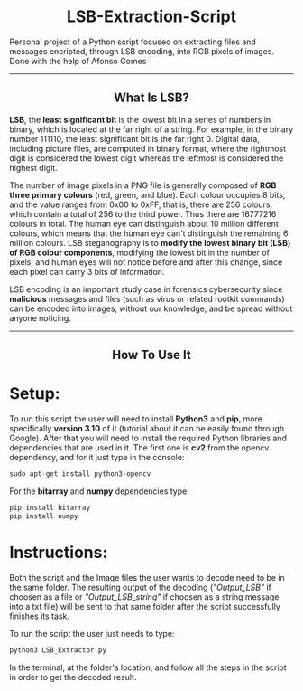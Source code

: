 <h1 align="center">LSB-Extraction-Script</h1>

Personal project of a Python script focused on extracting files and messages encripted, through LSB encoding, into RGB pixels of images. Done with the help of Afonso Gomes

--------------------------------

<h2 align="center">What Is LSB?</h2>

**LSB**, the **least significant bit** is the lowest bit in a series of numbers in binary, which is located at the far right of a string. For example, in the binary
number 111110, the least significant bit is the far right 0. Digital data, including picture files, are computed in binary format, where the rightmost digit is
considered the lowest digit whereas the leftmost is considered the highest digit.

The number of image pixels in a PNG file is generally composed of **RGB three primary colours** (red, green, and blue). Each colour occupies 8 bits, and the value
ranges from 0x00 to 0xFF, that is, there are 256 colours, which contain a total of 256 to the third power. Thus there are 16777216 colours in total. The human eye can
distinguish about 10 million different colours, which means that the human eye can't distinguish the remaining 6 million colours. LSB steganography is to **modify the
lowest binary bit (LSB) of RGB colour components**, modifying the lowest bit in the number of pixels, and human eyes will not notice before and after this change,
since each pixel can carry 3 bits of information.

LSB encoding is an important study case in forensics cybersecurity since **malicious** messages and files (such as virus or related rootkit commands) can be encoded
into images, without our knowledge, and be spread without anyone noticing.

--------------------------------

<h2 align="center">How To Use It</h2>

# Setup:

To run this script the user will need to install **Python3** and **pip**, more specifically **version 3.10** of it (tutorial about it can be easily found through
Google). After that you will need to install the required Python libraries and dependencies that are used in it. The first one is **cv2** from the opencv dependency,
and for it just type in the console:

```s
sudo apt-get install python3-opencv
```

For the **bitarray** and **numpy** dependencies type:

```s
pip install bitarray
pip install numpy
```

# Instructions:

Both the script and the Image files the user wants to decode need to be in the same folder. The resulting output of the decoding (_"Output_LSB"_ if choosen as a file
or _"Output_LSB_string"_ if choosen as a string message into a txt file) will be sent to that same folder after the script successfully finishes its task.

To run the script the user just needs to type:

```s
python3 LSB_Extractor.py
```

In the terminal, at the folder's location, and follow all the steps in the script in order to get the decoded result.
